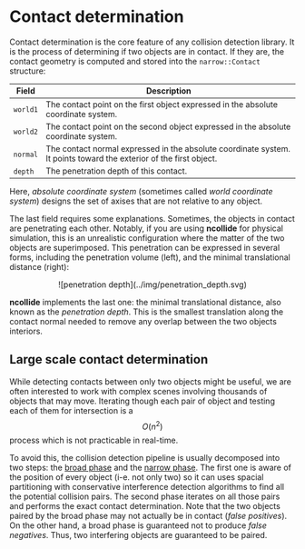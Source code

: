 # Contact determination

Contact determination is the core feature of any collision detection library.
It is the process of determining if two objects are in contact. If they are,
the contact geometry is computed and stored into the `narrow::Contact`
structure:


| Field  | Description                                                              |
|--      | --                                                                       |
| `world1` | The contact point on the first object expressed in the absolute coordinate system. |
| `world2` | The contact point on the second object expressed in the absolute coordinate system. |
| `normal` | The contact normal expressed in the absolute coordinate system. It points toward the exterior of the first object. |
| `depth`  | The penetration depth of this contact. |


Here, _absolute coordinate system_ (sometimes called _world coordinate system_)
designs the set of axises that are not relative to any object.


The last field requires some explanations. Sometimes, the objects in contact
are penetrating each other. Notably, if you are using **ncollide** for physical
simulation, this is an unrealistic configuration where the matter of the two
objects are superimposed. This penetration can be expressed in several forms,
including the penetration volume (left), and the minimal translational distance
(right):

<center>
![penetration depth](../img/penetration_depth.svg)
</center>

**ncollide** implements the last one: the minimal translational distance, also
known as the _penetration depth_. This is the smallest translation along the
contact normal needed to remove any overlap between the two objects interiors.

## Large scale contact determination
While detecting contacts between only two objects might be useful, we are often
interested to work with complex scenes involving thousands of objects that may
move. Iterating though each pair of object and testing each of them for
intersection is a $$O(n^2)$$ process which is not practicable in real-time.


To avoid this, the collision detection pipeline is usually decomposed into two
steps: the [broad phase](../contact_determination/broad_phase.html) and the
[narrow phase](../contact_determination/narrow_phase.html). The first one is
aware of the position of every object (i-e. not only two) so it can uses
spacial partitioning with conservative interference detection algorithms to
find all the potential collision pairs. The second phase iterates on all those
pairs and performs the exact contact determination. Note that the two objects
paired by the broad phase may not actually be in contact (_false positives_).
On the other hand, a broad phase is guaranteed not to produce _false
negatives_. Thus, two interfering objects are guaranteed to be paired.
